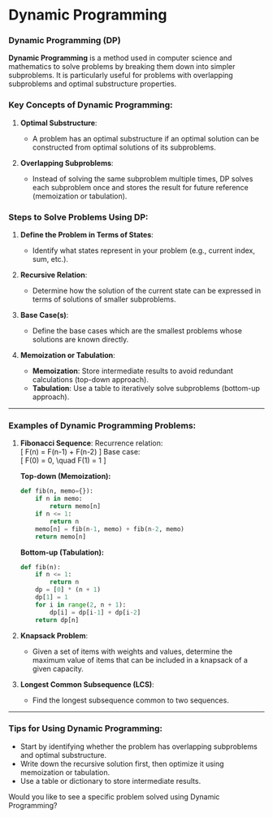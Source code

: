 # Dynamic Programming

### Dynamic Programming (DP)

**Dynamic Programming** is a method used in computer science and mathematics to solve problems by breaking them down into simpler subproblems. It is particularly useful for problems with overlapping subproblems and optimal substructure properties.

### Key Concepts of Dynamic Programming:
1. **Optimal Substructure**: 
   - A problem has an optimal substructure if an optimal solution can be constructed from optimal solutions of its subproblems.
   
2. **Overlapping Subproblems**:
   - Instead of solving the same subproblem multiple times, DP solves each subproblem once and stores the result for future reference (memoization or tabulation).

### Steps to Solve Problems Using DP:
1. **Define the Problem in Terms of States**:
   - Identify what states represent in your problem (e.g., current index, sum, etc.).
   
2. **Recursive Relation**:
   - Determine how the solution of the current state can be expressed in terms of solutions of smaller subproblems.

3. **Base Case(s)**:
   - Define the base cases which are the smallest problems whose solutions are known directly.

4. **Memoization or Tabulation**:
   - **Memoization**: Store intermediate results to avoid redundant calculations (top-down approach).
   - **Tabulation**: Use a table to iteratively solve subproblems (bottom-up approach).

---

### Examples of Dynamic Programming Problems:

1. **Fibonacci Sequence**:
   Recurrence relation:  
   \[
   F(n) = F(n-1) + F(n-2)
   \]
   Base case:  
   \[
   F(0) = 0, \quad F(1) = 1
   \]

   **Top-down (Memoization):**
   ```python
   def fib(n, memo={}):
       if n in memo:
           return memo[n]
       if n <= 1:
           return n
       memo[n] = fib(n-1, memo) + fib(n-2, memo)
       return memo[n]
   ```

   **Bottom-up (Tabulation):**
   ```python
   def fib(n):
       if n <= 1:
           return n
       dp = [0] * (n + 1)
       dp[1] = 1
       for i in range(2, n + 1):
           dp[i] = dp[i-1] + dp[i-2]
       return dp[n]
   ```

2. **Knapsack Problem**:
   - Given a set of items with weights and values, determine the maximum value of items that can be included in a knapsack of a given capacity.

3. **Longest Common Subsequence (LCS)**:
   - Find the longest subsequence common to two sequences.

---

### Tips for Using Dynamic Programming:
- Start by identifying whether the problem has overlapping subproblems and optimal substructure.
- Write down the recursive solution first, then optimize it using memoization or tabulation.
- Use a table or dictionary to store intermediate results.

Would you like to see a specific problem solved using Dynamic Programming?
